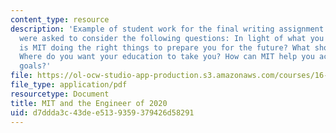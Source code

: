 ```yaml
---
content_type: resource
description: 'Example of student work for the final writing assignment of the course.  Students
  were asked to consider the following questions: In light of what you have learned,
  is MIT doing the right things to prepare you for the future? What should MIT do?
  Where do you want your education to take you? How can MIT help you achieve these
  goals?'
file: https://ol-ocw-studio-app-production.s3.amazonaws.com/courses/16-a47-the-engineer-of-2020-fall-2009/d7ddda3c43dee5139359379426d58291_MIT16_A47F09_sw1.pdf
file_type: application/pdf
resourcetype: Document
title: MIT and the Engineer of 2020
uid: d7ddda3c-43de-e513-9359-379426d58291
---
```

